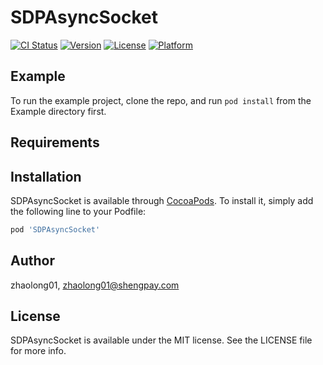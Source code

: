 # SDPAsyncSocket

[![CI Status](http://img.shields.io/travis/zhaolong01/SDPAsyncSocket.svg?style=flat)](https://travis-ci.org/zhaolong01/SDPAsyncSocket)
[![Version](https://img.shields.io/cocoapods/v/SDPAsyncSocket.svg?style=flat)](http://cocoapods.org/pods/SDPAsyncSocket)
[![License](https://img.shields.io/cocoapods/l/SDPAsyncSocket.svg?style=flat)](http://cocoapods.org/pods/SDPAsyncSocket)
[![Platform](https://img.shields.io/cocoapods/p/SDPAsyncSocket.svg?style=flat)](http://cocoapods.org/pods/SDPAsyncSocket)

## Example

To run the example project, clone the repo, and run `pod install` from the Example directory first.

## Requirements

## Installation

SDPAsyncSocket is available through [CocoaPods](http://cocoapods.org). To install
it, simply add the following line to your Podfile:

```ruby
pod 'SDPAsyncSocket'
```

## Author

zhaolong01, zhaolong01@shengpay.com

## License

SDPAsyncSocket is available under the MIT license. See the LICENSE file for more info.
